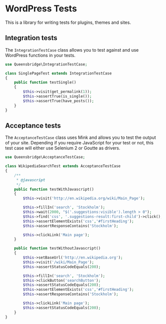 # WordPress Tests
This is a library for writing tests for plugins, themes and sites.

## Integration tests
The `IntegrationTestCase` class allows you to test against and use WordPress functions in your tests.

```php
use Queensbridge\IntegrationTestCase;

class SinglePageTest extends IntegrationTestCase
{
    public function testSingle()
    {
        $this->visit(get_permalink(1));
        $this->assertTrue(is_single());
        $this->assertTrue(have_posts());
    }
}
```

## Acceptance tests
The `AcceptanceTestCase` class uses Mink and allows you to test the output of your site. Depending if you require JavaScript for your test or not, this test case will either use Selenium 2 or Goutte as drivers.

```php
use Queensbridge\AcceptanceTestCase;

class WikipediaSearchTest extends AcceptanceTestCase
{
    /**
     * @javascript
     */
    public function testWithJavascript()
    {
        $this->visit('http://en.wikipedia.org/wiki/Main_Page');

        $this->fillIn('search', 'Stockholm');
        $this->wait(2000, "$('.suggestions:visible').length > 0");
        $this->find('css', '.suggestions-result:first-child')->click();
        $this->assertElementExists('css','#firstHeading');
        $this->assertResponseContains('Stockholm');

        $this->clickLink('Main page');
    }

    public function testWithoutJavascript()
    {
        $this->setBaseUrl('http://en.wikipedia.org');
        $this->visit('/wiki/Main_Page');
        $this->assertStatusCodeEquals(200);

        $this->fillIn('search', 'Stockholm');
        $this->clickButton('searchButton');
        $this->assertStatusCodeEquals(200);
        $this->assertElementExists('css','#firstHeading');
        $this->assertResponseContains('Stockholm');

        $this->clickLink('Main page');
        $this->assertStatusCodeEquals(200);
    }
}
```